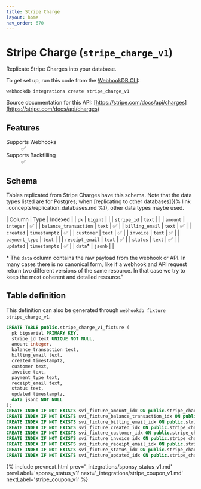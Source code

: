 ```yaml
---
title: Stripe Charge
layout: home
nav_order: 670
---
```


# Stripe Charge (`stripe_charge_v1`)

Replicate Stripe Charges into your database.

To get set up, run this code from the [WebhookDB CLI](https://webhookdb.com/terminal):
```
webhookdb integrations create stripe_charge_v1
```

Source documentation for this API: [https://stripe.com/docs/api/charges](https://stripe.com/docs/api/charges)

## Features

<dl>
<dt>Supports Webhooks</dt>
<dd>✅</dd>
<dt>Supports Backfilling</dt>
<dd>✅</dd>

</dl>

## Schema

Tables replicated from Stripe Charges have this schema.
Note that the data types listed are for Postgres;
when [replicating to other databases]({% link _concepts/replication_databases.md %}),
other data types maybe used.

| Column | Type | Indexed |
| `pk` | `bigint` |  |
| `stripe_id` | `text` |  |
| `amount` | `integer` | ✅ |
| `balance_transaction` | `text` | ✅ |
| `billing_email` | `text` | ✅ |
| `created` | `timestamptz` | ✅ |
| `customer` | `text` | ✅ |
| `invoice` | `text` | ✅ |
| `payment_type` | `text` |  |
| `receipt_email` | `text` | ✅ |
| `status` | `text` | ✅ |
| `updated` | `timestamptz` | ✅ |
| `data`* | `jsonb` |  |

<span class="fs-3">* The `data` column contains the raw payload from the webhook or API.
In many cases there is no canonical form, like if a webhook and API request return
two different versions of the same resource.
In that case we try to keep the most coherent and detailed resource."</span>

## Table definition

This definition can also be generated through `webhookdb fixture stripe_charge_v1`.

```sql
CREATE TABLE public.stripe_charge_v1_fixture (
  pk bigserial PRIMARY KEY,
  stripe_id text UNIQUE NOT NULL,
  amount integer,
  balance_transaction text,
  billing_email text,
  created timestamptz,
  customer text,
  invoice text,
  payment_type text,
  receipt_email text,
  status text,
  updated timestamptz,
  data jsonb NOT NULL
);
CREATE INDEX IF NOT EXISTS svi_fixture_amount_idx ON public.stripe_charge_v1_fixture (amount);
CREATE INDEX IF NOT EXISTS svi_fixture_balance_transaction_idx ON public.stripe_charge_v1_fixture (balance_transaction);
CREATE INDEX IF NOT EXISTS svi_fixture_billing_email_idx ON public.stripe_charge_v1_fixture (billing_email);
CREATE INDEX IF NOT EXISTS svi_fixture_created_idx ON public.stripe_charge_v1_fixture (created);
CREATE INDEX IF NOT EXISTS svi_fixture_customer_idx ON public.stripe_charge_v1_fixture (customer);
CREATE INDEX IF NOT EXISTS svi_fixture_invoice_idx ON public.stripe_charge_v1_fixture (invoice);
CREATE INDEX IF NOT EXISTS svi_fixture_receipt_email_idx ON public.stripe_charge_v1_fixture (receipt_email);
CREATE INDEX IF NOT EXISTS svi_fixture_status_idx ON public.stripe_charge_v1_fixture (status);
CREATE INDEX IF NOT EXISTS svi_fixture_updated_idx ON public.stripe_charge_v1_fixture (updated);
```

{% include prevnext.html prev='_integrations/sponsy_status_v1.md' prevLabel='sponsy_status_v1' next='_integrations/stripe_coupon_v1.md' nextLabel='stripe_coupon_v1' %}
